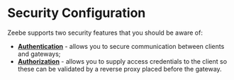 # Security Configuration

Zeebe supports two security features that you should be aware of:
* **[Authentication](/operations/authentication.html)** - allows you to secure communication between clients and gateways;
* **[Authorization](/operations/authorization.html)** - allows you to supply access credentials to the client so these can be validated by a reverse proxy placed before the gateway.
